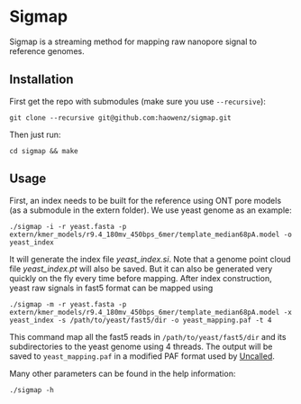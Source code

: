 # Sigmap
Sigmap is a streaming method for mapping raw nanopore signal to reference genomes. 

## Installation
First get the repo with submodules (make sure you use `--recursive`):
```
git clone --recursive git@github.com:haowenz/sigmap.git
```
Then just run:
```
cd sigmap && make
```

## Usage
First, an index needs to be built for the reference using ONT pore models (as a submodule in the extern folder). We use yeast genome as an example:
```
./sigmap -i -r yeast.fasta -p extern/kmer_models/r9.4_180mv_450bps_6mer/template_median68pA.model -o yeast_index
```
It will generate the index file *yeast_index.si*. Note that a genome point cloud file *yeast_index.pt* will also be saved. But it can also be generated very quickly on the fly every time before mapping. After index construction, yeast raw signals in fast5 format can be mapped using
```
./sigmap -m -r yeast.fasta -p extern/kmer_models/r9.4_180mv_450bps_6mer/template_median68pA.model -x yeast_index -s /path/to/yeast/fast5/dir -o yeast_mapping.paf -t 4
```
This command map all the fast5 reads in `/path/to/yeast/fast5/dir` and its subdirectories to the yeast genome using 4 threads. The output will be saved to `yeast_mapping.paf` in a modified PAF format used by [Uncalled](https://github.com/skovaka/UNCALLED). 

Many other parameters can be found in the help information:
```
./sigmap -h
```
